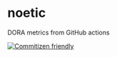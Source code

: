 # noetic
DORA metrics from GitHub actions

[![Commitizen friendly](https://img.shields.io/badge/commitizen-friendly-brightgreen.svg)](http://commitizen.github.io/cz-cli/)
